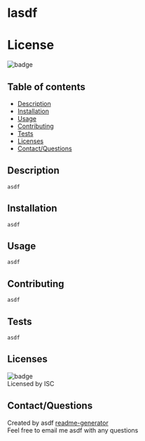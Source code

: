 
  # lasdf
  # License
  ![badge](https://img.shields.io/badge/license-ISC-blue)
  
  ## Table of contents
  * [Description](#description)
  * [Installation](#installation)
  * [Usage](#usage)
  * [Contributing](#contributing)
  * [Tests](#tests)
  * [Licenses](#licenses)
  * [Contact/Questions](#contact)
  
  ## Description
    asdf
  
  
  ## Installation
    asdf

  ## Usage
    asdf
  
  ## Contributing
    asdf
  
  ## Tests
    asdf
  
  ## Licenses
  ![badge](https://img.shields.io/badge/license-ISC-blue)
  <br/>
  Licensed by ISC

   
  ## Contact/Questions
  Created by asdf [readme-generator](https://github.com/blueink38/readme-generator) <br/>
  Feel free to email me asdf with any questions
